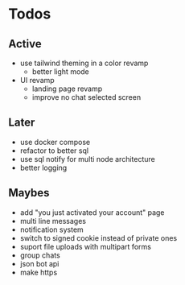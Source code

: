 # Todos

## Active

- use tailwind theming in a color revamp
  - better light mode
- UI revamp
  - landing page revamp
  - improve no chat selected screen

## Later

- use docker compose
- refactor to better sql
- use sql notify for multi node architecture
- better logging

## Maybes

- add "you just activated your account" page
- multi line messages
- notification system
- switch to signed cookie instead of private ones
- suport file uploads with multipart forms
- group chats
- json bot api
- make https
